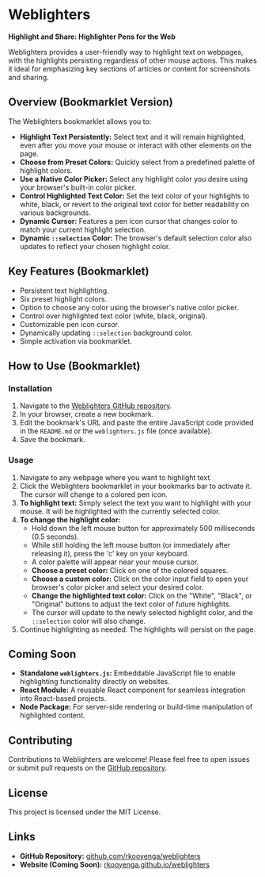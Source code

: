 # Weblighters

**Highlight and Share: Highlighter Pens for the Web**

Weblighters provides a user-friendly way to highlight text on webpages, with the highlights persisting regardless of other mouse actions. This makes it ideal for emphasizing key sections of articles or content for screenshots and sharing.

## Overview (Bookmarklet Version)

The Weblighters bookmarklet allows you to:

* **Highlight Text Persistently:** Select text and it will remain highlighted, even after you move your mouse or interact with other elements on the page.
* **Choose from Preset Colors:** Quickly select from a predefined palette of highlight colors.
* **Use a Native Color Picker:** Select any highlight color you desire using your browser's built-in color picker.
* **Control Highlighted Text Color:** Set the text color of your highlights to white, black, or revert to the original text color for better readability on various backgrounds.
* **Dynamic Cursor:** Features a pen icon cursor that changes color to match your current highlight selection.
* **Dynamic `::selection` Color:** The browser's default selection color also updates to reflect your chosen highlight color.

## Key Features (Bookmarklet)

* Persistent text highlighting.
* Six preset highlight colors.
* Option to choose any color using the browser's native color picker.
* Control over highlighted text color (white, black, original).
* Customizable pen icon cursor.
* Dynamically updating `::selection` background color.
* Simple activation via bookmarklet.

## How to Use (Bookmarklet)

### Installation

1.  Navigate to the [Weblighters GitHub repository](https://github.com/rkooyenga/weblighters).
2.  In your browser, create a new bookmark.
3.  Edit the bookmark's URL and paste the entire JavaScript code provided in the `README.md` or the `weblighters.js` file (once available).
4.  Save the bookmark.

### Usage

1.  Navigate to any webpage where you want to highlight text.
2.  Click the Weblighters bookmarklet in your bookmarks bar to activate it. The cursor will change to a colored pen icon.
3.  **To highlight text:** Simply select the text you want to highlight with your mouse. It will be highlighted with the currently selected color.
4.  **To change the highlight color:**
    * Hold down the left mouse button for approximately 500 milliseconds (0.5 seconds).
    * While still holding the left mouse button (or immediately after releasing it), press the 'c' key on your keyboard.
    * A color palette will appear near your mouse cursor.
    * **Choose a preset color:** Click on one of the colored squares.
    * **Choose a custom color:** Click on the color input field to open your browser's color picker and select your desired color.
    * **Change the highlighted text color:** Click on the "White", "Black", or "Original" buttons to adjust the text color of future highlights.
    * The cursor will update to the newly selected highlight color, and the `::selection` color will also change.
5.  Continue highlighting as needed. The highlights will persist on the page.

## Coming Soon

* **Standalone `weblighters.js`:** Embeddable JavaScript file to enable highlighting functionality directly on websites.
* **React Module:** A reusable React component for seamless integration into React-based projects.
* **Node Package:** For server-side rendering or build-time manipulation of highlighted content.

## Contributing

Contributions to Weblighters are welcome! Please feel free to open issues or submit pull requests on the [GitHub repository](https://github.com/rkooyenga/weblighters).

## License

This project is licensed under the MIT License.

## Links

* **GitHub Repository:** [github.com/rkooyenga/weblighters](https://github.com/rkooyenga/weblighters)
* **Website (Coming Soon):** [rkooyenga.github.io/weblighters](https://rkooyenga.github.io/weblighters)
